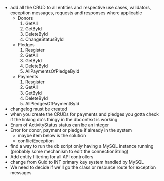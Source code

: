 - add all the CRUD to all entities and respective use cases, validators, exception messages, requests and responses where applicable 
    - Donors
        1) GetAll
        2) GetById
        3) DeleteById
        4) ChangeStatusById
    - Pledges
        1) Resgister
        2) GetAll
        3) GetById
        4) DeleteById
        5) AllPaymentsOfPledgeById
    - Payments
        1) Resgister
        2) GetAll
        3) GetById
        4) DeleteById
        5) AllPledgesOfPaymentById
- changelog must be created
- when you create the CRUDs for payments and pledges you gotta check if the linking db's thingy in the dbcontext is working
- Enum of ActivityStatus
    status can be an integer
- Error for donor, payment or pledge if already in the system 
    - maybe item below is the solution
    - conflictException
- find a way to run the db script only having a MySQL instance running (probably some mechanism to edit the connectionString)
- Add entity filtering for all API controllers
- change from Guid to INT primary key system handled by MySQL
- We need to decide if we'll go the class or resource route for exception messages